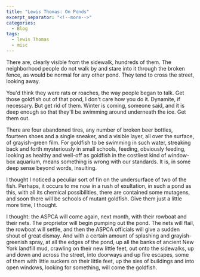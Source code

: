 ```yaml
---
title: "Lewis Thomas: On Ponds"
excerpt_separator: "<!--more-->"
categories:
  - Blog
tags:
  - lewis Thomas
  - misc
---
```


There are, clearly visible from the sidewalk, hundreds of them. The neighborhood people do not walk by and stare into it through the broken fence, as would be normal for any other pond. They tend to cross the street, looking away.

You'd think they were rats or roaches, the way people began to talk. Get those goldfish out of that pond, I don't care how you do it. Dynamite, if necessary. But get rid of them. Winter is coming, someone said, and it is deep enough so that they'll be swimming around underneath the ice. Get them out.

<!--more-->

There are four abandoned tires, any number of broken beer bottles, fourteen shoes and a single sneaker, and a visible layer, all over the surface, of grayish-green film. For goldfish to be swimming in such water, streaking back and forth mysteriously in small schools, feeding, obviously feeding, looking as healthy and well-off as goldfish in the costliest kind of window-box aquarium, means something is wrong with our standards. It is, in some deep sense beyond words, insulting.

I thought I noticed a peculiar sort of fin on the undersurface of two of the fish. Perhaps, it occurs to me now in a rush of exultation, in such a pond as this, with all its chemical possibilities, there are contained some mutagens, and soon there will be schools of mutant goldfish. Give them just a little more time, I thought.

I thought: the ASPCA will come again, next month, with their rowboat and their nets. The proprietor will begin pumping out the pond. The nets will flail, the rowboat will settle, and then the ASPCA officials will give a sudden shout of great dismay. And with a certain amount of splashing and grayish-greenish spray, at all the edges of the pond, up all the banks of ancient New York landfill mud, crawling on their new little feet, out onto the sidewalks, up and down and across the street, into doorways and up fire escapes, some of them with little suckers on their little feet, up the sies of buildings and into open windows, looking for something, will come the goldfish.
